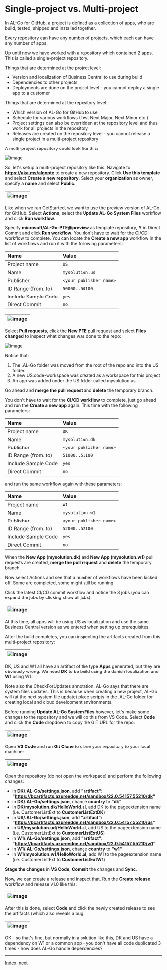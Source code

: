 # Single-project vs. Multi-project
In AL-Go for GitHub, a project is defined as a collection of apps, who are build, tested, shipped and installed together.

Every repository can have any number of projects, which each can have any number of apps.

Up until now we have worked with a repository which contained 2 apps. This is called a single-project repository.

Things that are determined at the project level:
- Version and localization of Business Central to use during build
- Dependencies to other projects
- Deployments are done on the project level - you cannot deploy a single app to a customer

Things that are determined at the repository level:
- Which version of AL-Go for GitHub to use
- Schedule for various workflows (Test Next Major, Next Minor etc.)
- Project settings can also be overridden at the repository level and thus work for all projects in the repository
- Releases are created on the repository level - you cannot release a single project in a multi-project repository

A multi-project repository could look like this:

![image](https://user-images.githubusercontent.com/10775043/231688802-4d08e4f2-6bbc-4677-902b-0bef9ed068d8.png)

So, let's setup a multi-project repository like this. Navigate to **https://aka.ms/algopte** to create a new repository. Click **Use this template** and select **Create a new repository**. Select your **organization** as owner, specify a **name** and select **Public**.

| ![image](https://user-images.githubusercontent.com/10775043/231751252-51f0c80a-dd74-4f32-95d5-39a363e2b2ff.png) |
|-|

Like when we ran GetStarted, we want to use the preview version of AL-Go for GitHub. Select **Actions**, select the **Update AL-Go System Files** workflow and click **Run workflow**.

Specify **microsoft/AL-Go-PTE@preview** as template repository, **Y** in Direct Commit and click **Run workflow**. You don't have to wait for the CI/CD workflow to complete. You can locate the **Create a new app** workflow in the list of workflows and run it with the following parameters:

| Name | Value |
| :-- | :-- |
| Project name | `US` |
| Name | `mysolution.us` |
| Publisher | `<your publisher name>` |
| ID Range (from..to) | `50000..50100` |
| Include Sample Code | `yes` |
| Direct Commit | `no` |

| ![image](https://user-images.githubusercontent.com/10775043/231755134-303a59b3-f616-4d08-b46d-47810e459a1b.png) |
|-|

Select **Pull requests**, click the **New PTE** pull request and select **Files changed** to inspect what changes was done to the repo:

![image](https://user-images.githubusercontent.com/10775043/231753510-4a0cb9a9-c1b8-4fc8-9481-4e7a4ea80c89.png)

Notice that:
1. The .AL-Go folder was moved from the root of the repo and into the US folder.
2. A new US.code-workspace was created as a workspace for this project
3. An app was added under the US folder called mysolution.us

Go ahead and **merge the pull request** and **delete** the temporary branch.

You don't have to wait for the **CI/CD workflow** to complete, just go ahead and run the **Create a new app** again. This time with the following parameters:

| Name | Value |
| :-- | :-- |
| Project name | `DK` |
| Name | `mysolution.dk` |
| Publisher | `<your publisher name>` |
| ID Range (from..to) | `51000..51100` |
| Include Sample Code | `yes` |
| Direct Commit | `no` |

and run the same workflow again with these parameters:

| Name | Value |
| :-- | :-- |
| Project name | `W1` |
| Name | `mysolution.w1` |
| Publisher | `<your publisher name>` |
| ID Range (from..to) | `52000..52100` |
| Include Sample Code | `yes` |
| Direct Commit | `no` |

When the **New App (mysolution.dk)** and **New App (mysolution.w1)** pull requests are created, **merge the pull request** and **delete** the temporary branch.

Now select Actions and see that a number of workflows have been kicked off. Some are completed, some might still be running.

Click the latest CI/CD commit workflow and notice the 3 jobs (you can expand the jobs by clicking show all jobs):

| ![image](https://user-images.githubusercontent.com/10775043/231756744-8952ba6b-edaa-47d8-b1ad-cf74990ba86d.png) |
|-|

At this time, all apps will be using US as localization and use the same Business Central version as we entered when setting up prerequisites.

After the build completes, you can inspecting the artifacts created from this multi-project repository:

| ![image](https://user-images.githubusercontent.com/10775043/231757819-64d9a4b8-bda2-4b36-974b-540052007c76.png) |
|-|

DK, US and W1 all have an artifact of the type **Apps** generated, but they are obviously wrong. We need **DK** to be build using the danish localization and **W1** using W1.

Note also the CheckForUpdates annotation. AL-Go says that there are system files updates. This is because when creating a new project, AL-Go will (at the next system file update) place scripts in the .AL-Go folder for creating local and cloud development environments.

Before running **Update AL-Go System Files** however, let's make some changes to the repository and we will do this from VS Code. Select **Code** and click the **Code** dropdown to copy the GIT URL for the repo:

| ![image](https://user-images.githubusercontent.com/10775043/231759163-33006212-6191-4ed6-8a96-84ff0c7d944e.png) |
|-|

 Open **VS Code** and run **Git Clone** to clone your repository to your local machine:

| ![image](https://user-images.githubusercontent.com/10775043/231759374-671a9933-9602-4ec0-bc06-ea5c7236b457.png) |
|-|

Open the repository (do not open the workspace) and perform the following changes:
- in **DK/.AL-Go/settings.json**, add **"artifact": "https://bcartifacts.azureedge.net/sandbox/22.0.54157.55210/dk"**
- in **DK/.AL-Go/settings.json**, change **country** to **"dk"**
- in **DK/mysolution.dk/HelloWorld.al**, add DK to the pageextension name (i.e. CustomerListExt to **CustomerListExtDK**)
- in **US/.AL-Go/settings.json**, add **"artifact": "https://bcartifacts.azureedge.net/sandbox/22.0.54157.55210/us"**
- in **US/mysolution.ud/HelloWorld.al**, add US to the pageextension name (i.e. CustomerListExt to **CustomerListExtUS**)
- in **W1/.AL-Go/settings.json**, add **"artifact": "https://bcartifacts.azureedge.net/sandbox/22.0.54157.55210/w1"**
- in **W1/.AL-Go/settings.json**, change **country** to **"w1"**
- in **W1/mysolution.w1/HelloWorld.al**, add W1 to the pageextension name (i.e. CustomerListExt to **CustomerListExtW1**)

**Stage the changes** in **VS Code**, **Commit** the changes and **Sync**.

Now, we can create a release and inspect that. Run the **Create release** workflow and release v1.0 like this:

| ![image](https://user-images.githubusercontent.com/10775043/231798204-2b7c4689-596b-42a6-ac5b-62093192e595.png) |
|-|

After this is done, select **Code** and click the newly created release to see the artifacts (which also reveals a bug)

| ![image](https://user-images.githubusercontent.com/10775043/231798973-1ed29f6d-fb08-4b8e-b2f1-efd415b20bf1.png) |
|-|

OK - so that's fine, but normally in a solution like this, DK and US have a dependency on W1 or a common app - you don't have all code duplicated 3 times - how does AL-Go handle dependencies?

---
[Index](Index.md)&nbsp;&nbsp;[next](Dependencies1.md)
